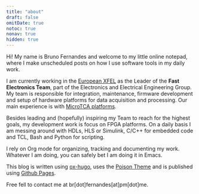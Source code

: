 ```yaml
---
title: "about"
draft: false
omitDate: true
notoc: true
nonav: true
hidden: true
---
```


Hi! My name is Bruno Fernandes and welcome to my little online notepad,
where I make unscheduled posts on how I use software tools in my daily
work.

I am currently working in the [European XFEL](https://www.xfel.eu/) as
the Leader of the **Fast Electronics Team**, part of the Electronics
and Electrical Engineering Group. My team is responsible for
integration, maintenance, firmware development and setup of hardware platforms
for data acquisition and processing. Our main experience is with [MicroTCA platforms](https://www.picmg.org/openstandards/microtca/). 

Besides leading and (hopefully) inspiring my Team to reach for the
highest goals, my development work is focus on FPGA platforms. On a
daily basis I am messing around with HDLs, HLS or Simulink, C/C++ for
embedded code and TCL, Bash and Python for scripting. 

I rely on Org mode for organizing, tracking and documenting my work.
Whatever I am doing, you can safely bet I am doing it in Emacs.

This blog is written using [ox-hugo](https://ox-hugo.scripter.co/), uses the [Poison Theme](https://themes.gohugo.io/themes/poison/) and is published using [Github Pages](https://pages.github.com/).

Free fell to contact me at br[dot]fernandes[at]pm[dot]me. 
